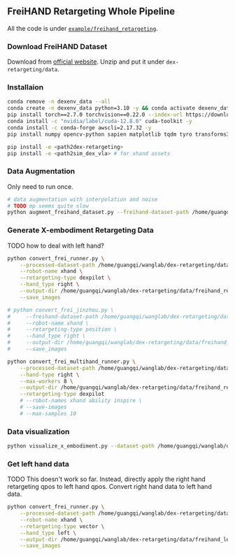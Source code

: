 ## FreiHAND Retargeting Whole Pipeline
All the code is under [`example/freihand_retargeting`](../example/freihand_retargeting/).

### Download FreiHAND Dataset
Download from [official website](https://lmb.informatik.uni-freiburg.de/resources/datasets/FreihandDataset.en.html). Unzip and put it under `dex-retargeting/data`.

### Installaion
```bash
conda remove -n dexenv_data --all
conda create -n dexenv_data python=3.10 -y && conda activate dexenv_data
pip install torch==2.7.0 torchvision==0.22.0 --index-url https://download.pytorch.org/whl/cu128
conda install -c "nvidia/label/cuda-12.8.0" cuda-toolkit -y
conda install -c conda-forge awscli=2.17.32 -y
pip install numpy opencv-python sapien matplotlib tqdm tyro transforms3d ipdb cython robot_descriptions yourdfpy viser sapien

pip install -e <path2dex-retargeting>
pip install -e <path2sim_dex_vla> # for xhand assets
```

### Data Augmentation
Only need to run once.
```bash
# data augmentation with interpolation and noise
# TODO mp seems quite slow
python augment_freihand_dataset.py --freihand-dataset-path /home/guangqi/wanglab/dex-retargeting/data/freihand --seed 42 --augmentation_factor 5 --output_dir /home/guangqi/wanglab/dex-retargeting/data/freihand_processed --num_workers 8 --no-use-multiprocessing
```

### Generate X-embodiment Retargeting Data
TODO how to deal with left hand?
```bash
python convert_frei_runner.py \
    --processed-dataset-path /home/guangqi/wanglab/dex-retargeting/data/freihand_processed/processed_freihand_dataset.pkl \
    --robot-name xhand \
    --retargeting-type dexpilot \
    --hand_type right \
    --output-dir /home/guangqi/wanglab/dex-retargeting/data/freihand_retargeting_finger_scaled \
    --save_images

# python convert_frei_jinzhou.py \
#     --freihand-dataset-path /home/guangqi/wanglab/dex-retargeting/data/freihand \
#     --robot-name xhand \
#     --retargeting-type position \
#     --hand_type right \
#     --output-dir /home/guangqi/wanglab/dex-retargeting/data/freihand_retargeting \
#     --save_images

python convert_frei_multihand_runner.py \
    --processed-dataset-path /home/guangqi/wanglab/dex-retargeting/data/freihand_processed/processed_freihand_dataset.pkl \
    --hand-type right \
    --max-workers 8 \
    --output-dir /home/guangqi/wanglab/dex-retargeting/data/freihand_retargeting_finger_scaled \
    --retargeting-type dexpilot
    # --robot-names xhand ability inspire \
    # --save-images
    # --max-samples 10
```

### Data visualization
```bash
python visualize_x_embodiment.py --dataset-path /home/guangqi/wanglab/dex-retargeting/data/freihand_retargeting --hands xhand ability inspire
```

### Get left hand data
TODO This doesn't work so far. Instead, directly apply the right hand retargeting qpos to left hand qpos.
Convert right hand data to left hand data.
```bash
python convert_frei_runner.py \
    --processed-dataset-path /home/guangqi/wanglab/dex-retargeting/data/freihand_processed/processed_freihand_dataset.pkl \
    --robot-name xhand \
    --retargeting-type vector \
    --hand_type left \
    --output-dir /home/guangqi/wanglab/dex-retargeting/data/freihand_left_retargeting \
    --save_images
```